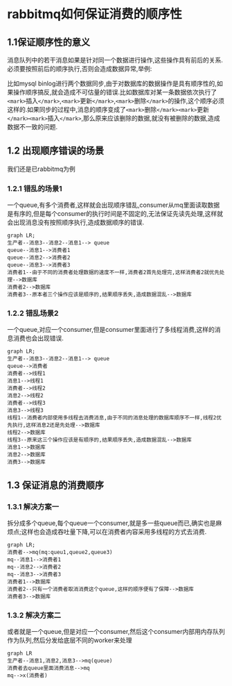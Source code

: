 # rabbitmq如何保证消费的顺序性

## 1.1保证顺序性的意义

消息队列中的若干消息如果是针对同一个数据进行操作,这些操作具有前后的关系.必须要按照前后的顺序执行,否则会造成数据异常,举例:

比如mysql binlog进行两个数据同步,由于对数据库的数据操作是具有顺序性的,如果操作顺序搞反,就会造成不可估量的错误.比如数据库对某一条数据依次执行了`<mark>`插入`</mark>`,`<mark>`更新`</mark>`,`<mark>`删除`</mark>`的操作,这个顺序必须这样的.如果同步的过程中,消息的顺序变成了`<mark>`删除`</mark><mark>`更新`</mark><mark>`插入`</mark>`,那么原来应该删除的数据,就没有被删除的数据,造成数据不一致的问题.

## 1.2 出现顺序错误的场景

我们还是已rabbitmq为例

### 1.2.1 错乱的场景1

一个queue,有多个消费者,这样就会出现顺序错乱,consumer从mq里面读取数据是有序的,但是每个consumer的执行时间是不固定的,无法保证先读先处理,这样就会出现消息没有按照顺序执行,造成数据顺序的错误.

```mermaid
graph LR;
生产者--消息3--消息2--消息1--> queue
queue--消息1-->消费者1
queue--消息2-->消费者2
queue--消息3-->消费者3
消费者1--由于不同的消费者处理数据的速度不一样,消费者2首先处理完,这样消费者2就优先处理-->数据库
消费者2-->数据库
消费者3--原本者三个操作应该是顺序的,结果顺序丢失,造成数据混乱-->数据库
```

### 1.2.2 错乱场景2

一个queue,对应一个consumer,但是consumer里面进行了多线程消费,这样的消息消费也会出现错误.

```mermaid
graph LR;
生产者--消息3--消息2--消息1--> queue
queue-->消费者
消费者-->线程1
消息1-->线程1
消费者-->线程2
消息2-->线程2
消费者-->线程3
消息3-->线程3
线程1--消费者内部使用多线程去消费消息,由于不同的消息处理的数据库顺序不一样,线程2优先执行,这样消息2还是先处理-->数据库
线程2-->数据库
线程3--原来这三个操作应该是有顺序的,结果顺序丢失,造成数据混乱-->数据库
消息1-->数据库
消息2-->数据库
消费3-->数据库
```

## 1.3 保证消息的消费顺序

### 1.3.1 解决方案一

拆分成多个queue,每个queue一个consumer,就是多一些queue而已,确实也是麻烦点;这样也会造成吞吐量下降,可以在消费者内容采用多线程的方式去消费.

```mermaid
graph LR;
消费者-->mq(mq:queu1,queue2,queue3)
mq--消息1-->消费者1
mq--消息2-->消费者2
mq--消息3-->消费者3
消费者1-->数据库
消费者2--只有一个消费者取消消费这个queue,这样的顺序便有了保障-->数据库
消费者3-->数据库
```

### 1.3.2 解决方案二

或者就是一个queue,但是对应一个consumer,然后这个consumer内部用内存队列作为队列,然后分发给底层不同的worker来处理

```mermaid
graph LR
生产者--消息1,消息2,消息3-->mq(queue)
消费者去queue里面消费消息-->mq
mq-->x(消费者)

```
